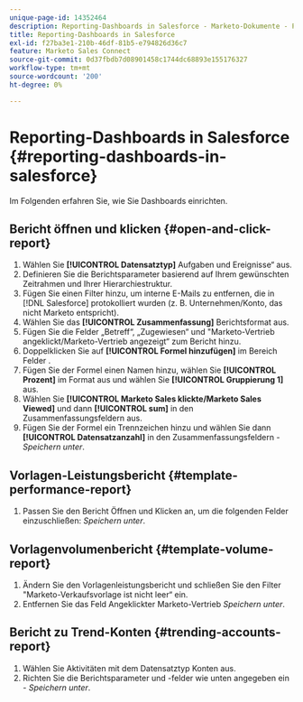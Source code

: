 ```yaml
---
unique-page-id: 14352464
description: Reporting-Dashboards in Salesforce - Marketo-Dokumente - Produktdokumentation
title: Reporting-Dashboards in Salesforce
exl-id: f27ba3e1-210b-46df-81b5-e794826d36c7
feature: Marketo Sales Connect
source-git-commit: 0d37fbdb7d08901458c1744dc68893e155176327
workflow-type: tm+mt
source-wordcount: '200'
ht-degree: 0%

---
```


# Reporting-Dashboards in Salesforce {#reporting-dashboards-in-salesforce}

Im Folgenden erfahren Sie, wie Sie Dashboards einrichten.

## Bericht öffnen und klicken {#open-and-click-report}

1. Wählen Sie **[!UICONTROL Datensatztyp]** Aufgaben und Ereignisse“ aus.
1. Definieren Sie die Berichtsparameter basierend auf Ihrem gewünschten Zeitrahmen und Ihrer Hierarchiestruktur.
1. Fügen Sie einen Filter hinzu, um interne E-Mails zu entfernen, die in [!DNL Salesforce] protokolliert wurden (z. B. Unternehmen/Konto, das nicht Marketo entspricht).
1. Wählen Sie das **[!UICONTROL Zusammenfassung]** Berichtsformat aus.
1. Fügen Sie die Felder „Betreff“, „Zugewiesen“ und &quot;Marketo-Vertrieb angeklickt/Marketo-Vertrieb angezeigt“ zum Bericht hinzu.
1. Doppelklicken Sie auf **[!UICONTROL Formel hinzufügen]** im Bereich Felder .
1. Fügen Sie der Formel einen Namen hinzu, wählen Sie **[!UICONTROL Prozent]** im Format aus und wählen Sie **[!UICONTROL Gruppierung 1]** aus.
1. Wählen Sie **[!UICONTROL Marketo Sales klickte/Marketo Sales Viewed]** und dann **[!UICONTROL sum]** in den Zusammenfassungsfeldern aus.
1. Fügen Sie der Formel ein Trennzeichen hinzu und wählen Sie dann **[!UICONTROL Datensatzanzahl]** in den Zusammenfassungsfeldern - _Speichern unter_.

## Vorlagen-Leistungsbericht {#template-performance-report}

1. Passen Sie den Bericht Öffnen und Klicken an, um die folgenden Felder einzuschließen: _Speichern unter_.

## Vorlagenvolumenbericht {#template-volume-report}

1. Ändern Sie den Vorlagenleistungsbericht und schließen Sie den Filter &quot;Marketo-Verkaufsvorlage ist nicht leer“ ein.
1. Entfernen Sie das Feld Angeklickter Marketo-Vertrieb _Speichern unter_.

## Bericht zu Trend-Konten {#trending-accounts-report}

1. Wählen Sie Aktivitäten mit dem Datensatztyp Konten aus.
1. Richten Sie die Berichtsparameter und -felder wie unten angegeben ein - _Speichern unter_.
